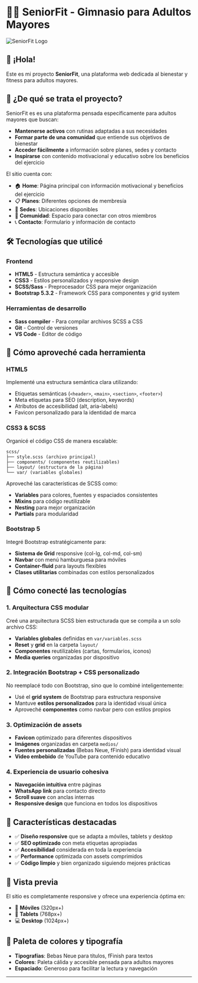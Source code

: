 # 🏋️‍♂️ SeniorFit - Gimnasio para Adultos Mayores

![SeniorFit Logo](./medios/favicon.png)

## 👋 ¡Hola! 

Este es mi proyecto **SeniorFit**, una plataforma web dedicada al bienestar y fitness para adultos mayores. 

## 🎯 ¿De qué se trata el proyecto?

SeniorFit es es una plataforma pensada específicamente para adultos mayores que buscan:

- **Mantenerse activos** con rutinas adaptadas a sus necesidades
- **Formar parte de una comunidad** que entiende sus objetivos de bienestar
- **Acceder fácilmente** a información sobre planes, sedes y contacto
- **Inspirarse** con contenido motivacional y educativo sobre los beneficios del ejercicio

El sitio cuenta con:
- 🏠 **Home**: Página principal con información motivacional y beneficios del ejercicio
- 📋 **Planes**: Diferentes opciones de membresía
- 📍 **Sedes**: Ubicaciones disponibles
- 👥 **Comunidad**: Espacio para conectar con otros miembros
- 📞 **Contacto**: Formulario y información de contacto

## 🛠️ Tecnologías que utilicé

### Frontend
- **HTML5** - Estructura semántica y accesible
- **CSS3** - Estilos personalizados y responsive design
- **SCSS/Sass** - Preprocesador CSS para mejor organización
- **Bootstrap 5.3.2** - Framework CSS para componentes y grid system

### Herramientas de desarrollo
- **Sass compiler** - Para compilar archivos SCSS a CSS
- **Git** - Control de versiones
- **VS Code** - Editor de código

## 🔧 Cómo aproveché cada herramienta

### HTML5
Implementé una estructura semántica clara utilizando:
- Etiquetas semánticas (`<header>`, `<main>`, `<section>`, `<footer>`)
- Meta etiquetas para SEO (description, keywords)
- Atributos de accesibilidad (alt, aria-labels)
- Favicon personalizado para la identidad de marca

### CSS3 & SCSS
Organicé el código CSS de manera escalable:
```
scss/
├── style.scss (archivo principal)
├── components/ (componentes reutilizables)
├── layout/ (estructura de la página)
└── var/ (variables globales)
```

Aproveché las características de SCSS como:
- **Variables** para colores, fuentes y espaciados consistentes
- **Mixins** para código reutilizable
- **Nesting** para mejor organización
- **Partials** para modularidad

### Bootstrap 5
Integré Bootstrap estratégicamente para:
- **Sistema de Grid** responsive (col-lg, col-md, col-sm)
- **Navbar** con menú hamburguesa para móviles
- **Container-fluid** para layouts flexibles
- **Clases utilitarias** combinadas con estilos personalizados

## 🔗 Cómo conecté las tecnologías

### 1. Arquitectura CSS modular
Creé una arquitectura SCSS bien estructurada que se compila a un solo archivo CSS:
- **Variables globales** definidas en `var/variables.scss`
- **Reset** y **grid** en la carpeta `layout/`
- **Componentes** reutilizables (cartas, formularios, iconos)
- **Media queries** organizadas por dispositivo

### 2. Integración Bootstrap + CSS personalizado
No reemplacé todo con Bootstrap, sino que lo combiné inteligentemente:
- Usé el **grid system** de Bootstrap para estructura responsive
- Mantuve **estilos personalizados** para la identidad visual única
- Aproveché **componentes** como navbar pero con estilos propios

### 3. Optimización de assets
- **Favicon** optimizado para diferentes dispositivos
- **Imágenes** organizadas en carpeta `medios/`
- **Fuentes personalizadas** (Bebas Neue, fFinish) para identidad visual
- **Video embebido** de YouTube para contenido educativo

### 4. Experiencia de usuario cohesiva
- **Navegación intuitiva** entre páginas
- **WhatsApp link** para contacto directo
- **Scroll suave** con anclas internas
- **Responsive design** que funciona en todos los dispositivos

## 🚀 Características destacadas

- ✅ **Diseño responsive** que se adapta a móviles, tablets y desktop
- ✅ **SEO optimizado** con meta etiquetas apropiadas
- ✅ **Accesibilidad** considerada en toda la experiencia
- ✅ **Performance** optimizada con assets comprimidos
- ✅ **Código limpio** y bien organizado siguiendo mejores prácticas

## 📱 Vista previa

El sitio es completamente responsive y ofrece una experiencia óptima en:
- 📱 **Móviles** (320px+)
- 📲 **Tablets** (768px+)
- 💻 **Desktop** (1024px+)

## 🎨 Paleta de colores y tipografía

- **Tipografías**: Bebas Neue para títulos, fFinish para textos
- **Colores**: Paleta cálida y accesible pensada para adultos mayores
- **Espaciado**: Generoso para facilitar la lectura y navegación

---

